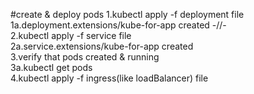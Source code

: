 #create & deploy pods
1.kubectl apply -f deployment file <br />
  1a.deployment.extensions/kube-for-app created -//- <br />
2.kubectl apply -f service file <br />
  2a.service.extensions/kube-for-app created <br />
3.verify that pods created & running <br />
  3a.kubectl get pods <br />
4.kubectl apply -f ingress(like loadBalancer) file <br />
  
